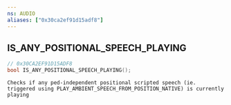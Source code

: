 ```yaml
---
ns: AUDIO
aliases: ["0x30ca2ef91d15adf8"]
---
```

## IS_ANY_POSITIONAL_SPEECH_PLAYING

```c
// 0x30CA2EF91D15ADF8
bool IS_ANY_POSITIONAL_SPEECH_PLAYING();
```

```
Checks if any ped-independent positional scripted speech (ie. triggered using PLAY_AMBIENT_SPEECH_FROM_POSITION_NATIVE) is currently playing
```
